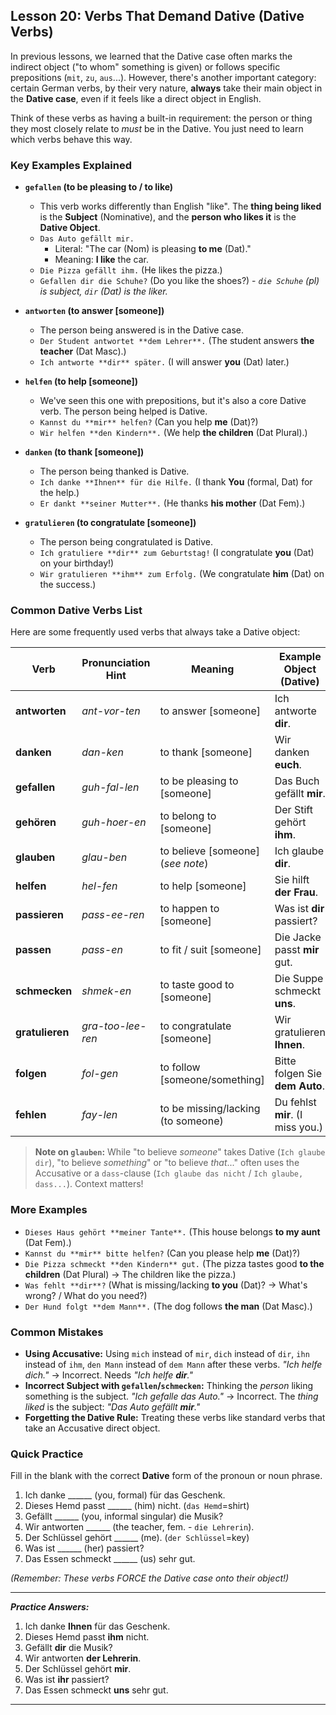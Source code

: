 ## Lesson 20: Verbs That Demand Dative (Dative Verbs)

In previous lessons, we learned that the Dative case often marks the indirect object ("to whom" something is given) or follows specific prepositions (`mit`, `zu`, `aus`...). However, there's another important category: certain German verbs, by their very nature, **always** take their main object in the **Dative case**, even if it feels like a direct object in English.

Think of these verbs as having a built-in requirement: the person or thing they most closely relate to *must* be in the Dative. You just need to learn which verbs behave this way.

### Key Examples Explained

*   **`gefallen` (to be pleasing to / to like)**
    *   This verb works differently than English "like". The **thing being liked** is the **Subject** (Nominative), and the **person who likes it** is the **Dative Object**.
    *   `Das Auto gefällt mir.`
        *   Literal: "The car (Nom) is pleasing **to me** (Dat)."
        *   Meaning: **I like** the car.
    *   `Die Pizza gefällt ihm.` (He likes the pizza.)
    *   `Gefallen dir die Schuhe?` (Do you like the shoes?) - *`die Schuhe` (pl) is subject, `dir` (Dat) is the liker.*

*   **`antworten` (to answer [someone])**
    *   The person being answered is in the Dative case.
    *   `Der Student antwortet **dem Lehrer**.` (The student answers **the teacher** (Dat Masc).)
    *   `Ich antworte **dir** später.` (I will answer **you** (Dat) later.)

*   **`helfen` (to help [someone])**
    *   We've seen this one with prepositions, but it's also a core Dative verb. The person being helped is Dative.
    *   `Kannst du **mir** helfen?` (Can you help **me** (Dat)?)
    *   `Wir helfen **den Kindern**.` (We help **the children** (Dat Plural).)

*   **`danken` (to thank [someone])**
    *   The person being thanked is Dative.
    *   `Ich danke **Ihnen** für die Hilfe.` (I thank **You** (formal, Dat) for the help.)
    *   `Er dankt **seiner Mutter**.` (He thanks **his mother** (Dat Fem).)

*   **`gratulieren` (to congratulate [someone])**
    *   The person being congratulated is Dative.
    *   `Ich gratuliere **dir** zum Geburtstag!` (I congratulate **you** (Dat) on your birthday!)
    *   `Wir gratulieren **ihm** zum Erfolg.` (We congratulate **him** (Dat) on the success.)

### Common Dative Verbs List

Here are some frequently used verbs that always take a Dative object:

| Verb           | Pronunciation Hint     | Meaning                                     | Example Object (Dative)         |
|----------------|------------------------|---------------------------------------------|---------------------------------|
| **antworten**  | *ant-vor-ten*          | to answer [someone]                         | Ich antworte **dir**.           |
| **danken**     | *dan-ken*              | to thank [someone]                          | Wir danken **euch**.            |
| **gefallen**   | *guh-fal-len*          | to be pleasing to [someone]                 | Das Buch gefällt **mir**.       |
| **gehören**    | *guh-hoer-en*          | to belong to [someone]                      | Der Stift gehört **ihm**.       |
| **glauben**    | *glau-ben*             | to believe [someone] (*see note*)           | Ich glaube **dir**.             |
| **helfen**     | *hel-fen*              | to help [someone]                           | Sie hilft **der Frau**.         |
| **passieren**  | *pass-ee-ren*          | to happen to [someone]                      | Was ist **dir** passiert?       |
| **passen**     | *pass-en*              | to fit / suit [someone]                     | Die Jacke passt **mir** gut.    |
| **schmecken**  | *shmek-en*             | to taste good to [someone]                  | Die Suppe schmeckt **uns**.     |
| **gratulieren**| *gra-too-lee-ren*      | to congratulate [someone]                   | Wir gratulieren **Ihnen**.      |
| **folgen**     | *fol-gen*              | to follow [someone/something]               | Bitte folgen Sie **dem Auto**.  |
| **fehlen**     | *fay-len*              | to be missing/lacking (to someone)          | Du fehlst **mir**. (I miss you.) |

> **Note on `glauben`:** While "to believe *someone*" takes Dative (`Ich glaube dir`), "to believe *something*" or "to believe *that*..." often uses the Accusative or a `dass`-clause (`Ich glaube das nicht` / `Ich glaube, dass...`). Context matters!

### More Examples

*   `Dieses Haus gehört **meiner Tante**.` (This house belongs **to my aunt** (Dat Fem).)
*   `Kannst du **mir** bitte helfen?` (Can you please help **me** (Dat)?)
*   `Die Pizza schmeckt **den Kindern** gut.` (The pizza tastes good **to the children** (Dat Plural) -> The children like the pizza.)
*   `Was fehlt **dir**?` (What is missing/lacking **to you** (Dat)? -> What's wrong? / What do you need?)
*   `Der Hund folgt **dem Mann**.` (The dog follows **the man** (Dat Masc).)

### Common Mistakes

*   **Using Accusative:** Using `mich` instead of `mir`, `dich` instead of `dir`, `ihn` instead of `ihm`, `den Mann` instead of `dem Mann` after these verbs. *"Ich helfe dich."* -> Incorrect. Needs *"Ich helfe **dir**."*
*   **Incorrect Subject with `gefallen`/`schmecken`:** Thinking the *person* liking something is the subject. *"Ich gefalle das Auto."* -> Incorrect. The *thing liked* is the subject: *"Das Auto gefällt **mir**."*
*   **Forgetting the Dative Rule:** Treating these verbs like standard verbs that take an Accusative direct object.

### Quick Practice

Fill in the blank with the correct **Dative** form of the pronoun or noun phrase.

1.  Ich danke ______ (you, formal) für das Geschenk.
2.  Dieses Hemd passt ______ (him) nicht. (`das Hemd`=shirt)
3.  Gefällt ______ (you, informal singular) die Musik?
4.  Wir antworten ______ (the teacher, fem. - `die Lehrerin`).
5.  Der Schlüssel gehört ______ (me). (`der Schlüssel`=key)
6.  Was ist ______ (her) passiert?
7.  Das Essen schmeckt ______ (us) sehr gut.

*(Remember: These verbs FORCE the Dative case onto their object!)*

---
***Practice Answers:***

1.  Ich danke **Ihnen** für das Geschenk.
2.  Dieses Hemd passt **ihm** nicht.
3.  Gefällt **dir** die Musik?
4.  Wir antworten **der Lehrerin**.
5.  Der Schlüssel gehört **mir**.
6.  Was ist **ihr** passiert?
7.  Das Essen schmeckt **uns** sehr gut.

---
